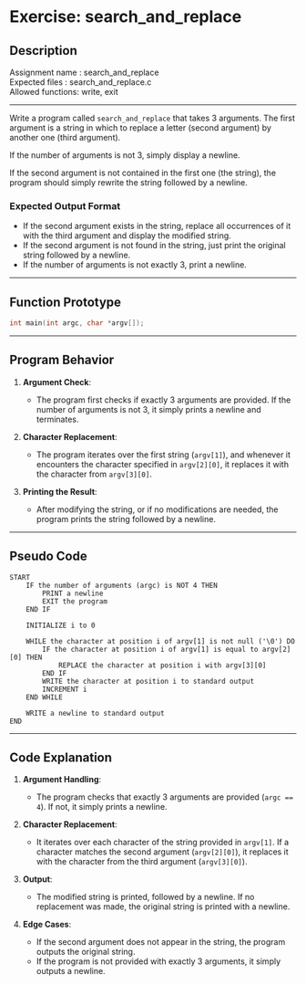 # Exercise: search_and_replace

## Description

Assignment name  : search_and_replace  
Expected files   : search_and_replace.c  
Allowed functions: write, exit  

--------------------------------------------------------------------------------

Write a program called `search_and_replace` that takes 3 arguments. The first argument is a string in which to replace a letter (second argument) by another one (third argument).

If the number of arguments is not 3, simply display a newline.

If the second argument is not contained in the first one (the string), the program should simply rewrite the string followed by a newline.

### Expected Output Format

- If the second argument exists in the string, replace all occurrences of it with the third argument and display the modified string.
- If the second argument is not found in the string, just print the original string followed by a newline.
- If the number of arguments is not exactly 3, print a newline.

---

## Function Prototype

```c
int main(int argc, char *argv[]);
```

---

## Program Behavior

1. **Argument Check**:
   - The program first checks if exactly 3 arguments are provided. If the number of arguments is not 3, it simply prints a newline and terminates.

2. **Character Replacement**:
   - The program iterates over the first string (`argv[1]`), and whenever it encounters the character specified in `argv[2][0]`, it replaces it with the character from `argv[3][0]`.

3. **Printing the Result**:
   - After modifying the string, or if no modifications are needed, the program prints the string followed by a newline.

---

## Pseudo Code

```
START
    IF the number of arguments (argc) is NOT 4 THEN
        PRINT a newline
        EXIT the program
    END IF

    INITIALIZE i to 0

    WHILE the character at position i of argv[1] is not null ('\0') DO
        IF the character at position i of argv[1] is equal to argv[2][0] THEN
            REPLACE the character at position i with argv[3][0]
        END IF
        WRITE the character at position i to standard output
        INCREMENT i
    END WHILE

    WRITE a newline to standard output
END
```

---

## Code Explanation

1. **Argument Handling**:
   - The program checks that exactly 3 arguments are provided (`argc == 4`). If not, it simply prints a newline.

2. **Character Replacement**:
   - It iterates over each character of the string provided in `argv[1]`. If a character matches the second argument (`argv[2][0]`), it replaces it with the character from the third argument (`argv[3][0]`).

3. **Output**:
   - The modified string is printed, followed by a newline. If no replacement was made, the original string is printed with a newline.

4. **Edge Cases**:
   - If the second argument does not appear in the string, the program outputs the original string.
   - If the program is not provided with exactly 3 arguments, it simply outputs a newline.
